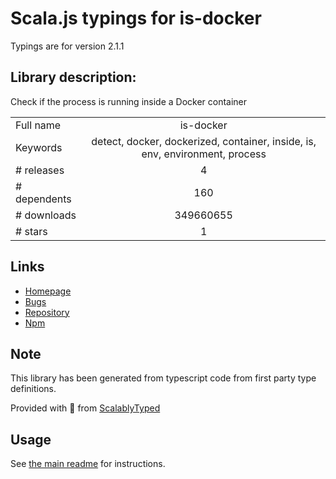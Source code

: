 
# Scala.js typings for is-docker

Typings are for version 2.1.1

## Library description:
Check if the process is running inside a Docker container

|                    |                 |
| ------------------ | :-------------: |
| Full name          | is-docker |
| Keywords           | detect, docker, dockerized, container, inside, is, env, environment, process |
| # releases         | 4 |
| # dependents       | 160 |
| # downloads        | 349660655 |
| # stars            | 1 |

## Links
- [Homepage](https://github.com/sindresorhus/is-docker#readme)
- [Bugs](https://github.com/sindresorhus/is-docker/issues)
- [Repository](https://github.com/sindresorhus/is-docker)
- [Npm](https://www.npmjs.com/package/is-docker)
    


## Note
This library has been generated from typescript code from first party type definitions.

Provided with :purple_heart: from [ScalablyTyped](https://github.com/oyvindberg/ScalablyTyped)

## Usage
See [the main readme](../../readme.md) for instructions.


